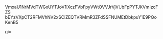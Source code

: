 VmxaU1NrMVdTWGxUYTJoV1lXczFVbFpyVWtOVVJrVjVUbFpPYTJKVmIzcFZS
bEYzVXpCT2RFMVhNV2xSClZEQTVRMmR3ZFdSSFNUMEtDbkpuY1E9PQoKenB5

gix